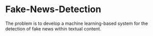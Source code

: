 # Fake-News-Detection
The problem is to develop a machine learning-based system for the detection of fake news within textual content.
